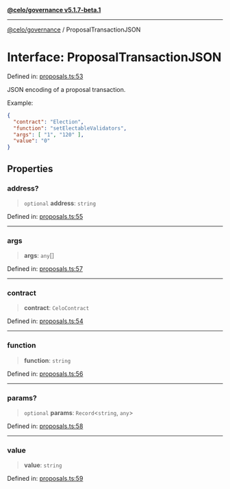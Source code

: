 [**@celo/governance v5.1.7-beta.1**](../README.md)

***

[@celo/governance](../README.md) / ProposalTransactionJSON

# Interface: ProposalTransactionJSON

Defined in: [proposals.ts:53](https://github.com/celo-org/developer-tooling/blob/master/packages/sdk/governance/src/proposals.ts#L53)

JSON encoding of a proposal transaction.

Example:
```json
{
  "contract": "Election",
  "function": "setElectableValidators",
  "args": [ "1", "120" ],
  "value": "0"
}
```

## Properties

### address?

> `optional` **address**: `string`

Defined in: [proposals.ts:55](https://github.com/celo-org/developer-tooling/blob/master/packages/sdk/governance/src/proposals.ts#L55)

***

### args

> **args**: `any`[]

Defined in: [proposals.ts:57](https://github.com/celo-org/developer-tooling/blob/master/packages/sdk/governance/src/proposals.ts#L57)

***

### contract

> **contract**: `CeloContract`

Defined in: [proposals.ts:54](https://github.com/celo-org/developer-tooling/blob/master/packages/sdk/governance/src/proposals.ts#L54)

***

### function

> **function**: `string`

Defined in: [proposals.ts:56](https://github.com/celo-org/developer-tooling/blob/master/packages/sdk/governance/src/proposals.ts#L56)

***

### params?

> `optional` **params**: `Record`\<`string`, `any`\>

Defined in: [proposals.ts:58](https://github.com/celo-org/developer-tooling/blob/master/packages/sdk/governance/src/proposals.ts#L58)

***

### value

> **value**: `string`

Defined in: [proposals.ts:59](https://github.com/celo-org/developer-tooling/blob/master/packages/sdk/governance/src/proposals.ts#L59)

